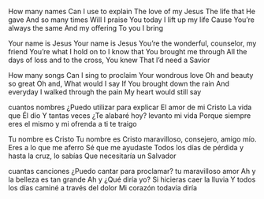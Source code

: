 How many names
Can I use to explain
The love of my Jesus
The life that He gave
And so many times
Will I praise You today
I lift up my life
Cause You’re always the same
And my offering
To you I bring

Your name is Jesus
Your name is Jesus
You’re the wonderful, counselor, my friend
You’re what I hold on to
I know that You brought me through
All the days of loss and to the cross, You knew
That I’d need a Savior

How many songs
Can I sing to proclaim
Your wondrous love
Oh and beauty so great
Oh and, What would I say
If You brought down the rain
And everyday I walked through the pain
My heart would still say






cuantos nombres
¿Puedo utilizar para explicar
El amor de mi Cristo
La vida que Él dio
Y tantas veces
¿Te alabaré hoy?
levanto mi vida
Porque siempre eres el mismo
y mi ofrenda
a ti te traigo

Tu nombre es Cristo
Tu nombre es Cristo
maravilloso, consejero, amigo mío.
Eres a lo que me aferro
Sé que me ayudaste
Todos los días de pérdida y hasta la cruz, lo sabías
Que necesitaría un Salvador

cuantas canciones
¿Puedo cantar para proclamar?
tu maravilloso amor
Ah y la belleza es tan grande
Ah y ¿Qué diría yo?
Si hicieras caer la lluvia
Y todos los días caminé a través del dolor
Mi corazón todavía diría